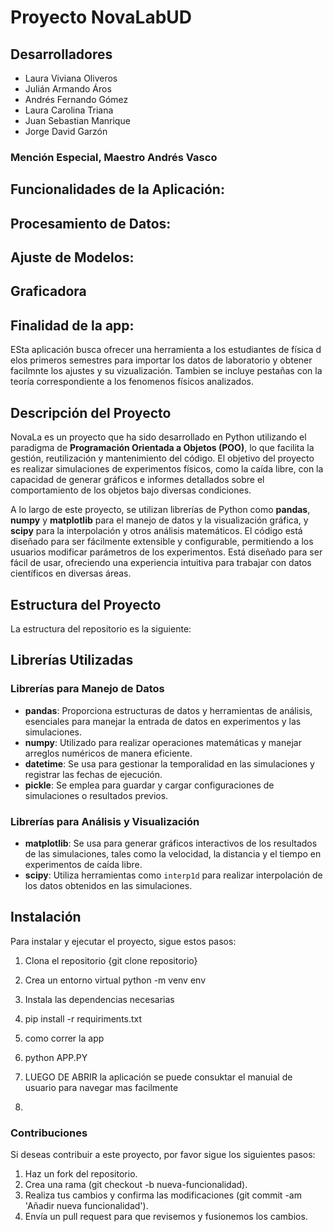 # Proyecto NovaLabUD

## Desarrolladores

- Laura Viviana Oliveros
- Julián Armando Áros
- Andrés Fernando Gómez
- Laura Carolina Triana
- Juan Sebastian Manrique
- Jorge David Garzón 



### Mención Especial, Maestro Andrés Vasco

## Funcionalidades de la Aplicación:

## Procesamiento de Datos:

## Ajuste de Modelos:

## Graficadora

## Finalidad de la app:
ESta aplicación busca ofrecer una herramienta a los estudiantes de física d elos primeros semestres para importar los datos de laboratorio y obtener facilmnte los ajustes y su vizualización. Tambien se incluye pestañas con la teoría correspondiente a los fenomenos físicos analizados.


## Descripción del Proyecto

NovaLa es un proyecto que ha sido desarrollado en Python utilizando el paradigma de **Programación Orientada a Objetos (POO)**, lo que facilita la gestión, reutilización y mantenimiento del código. El objetivo del proyecto es realizar simulaciones de experimentos físicos, como la caída libre, con la capacidad de generar gráficos e informes detallados sobre el comportamiento de los objetos bajo diversas condiciones.

A lo largo de este proyecto, se utilizan librerías de Python como **pandas**, **numpy** y **matplotlib** para el manejo de datos y la visualización gráfica, y **scipy** para la interpolación y otros análisis matemáticos. El código está diseñado para ser fácilmente extensible y configurable, permitiendo a los usuarios modificar parámetros de los experimentos. Está diseñado para ser fácil de usar, ofreciendo una experiencia intuitiva para trabajar con datos científicos en diversas áreas.

## Estructura del Proyecto

La estructura del repositorio es la siguiente:


## Librerías Utilizadas

### Librerías para Manejo de Datos
- **pandas**: Proporciona estructuras de datos y herramientas de análisis, esenciales para manejar la entrada de datos en experimentos y las simulaciones.
- **numpy**: Utilizado para realizar operaciones matemáticas y manejar arreglos numéricos de manera eficiente.
- **datetime**: Se usa para gestionar la temporalidad en las simulaciones y registrar las fechas de ejecución.
- **pickle**: Se emplea para guardar y cargar configuraciones de simulaciones o resultados previos.

### Librerías para Análisis y Visualización
- **matplotlib**: Se usa para generar gráficos interactivos de los resultados de las simulaciones, tales como la velocidad, la distancia y el tiempo en experimentos de caída libre.
- **scipy**: Utiliza herramientas como `interp1d` para realizar interpolación de los datos obtenidos en las simulaciones.



## Instalación

Para instalar y ejecutar el proyecto, sigue estos pasos:

1. Clona el repositorio
   {git clone repositorio}
3. Crea un entorno virtual
   python -m venv env
5. Instala las dependencias necesarias
6. pip install -r requiriments.txt
7. como correr la app
8. python APP.PY

9. LUEGO DE ABRIR la aplicación se puede consuktar el manuial de usuario para navegar mas facilmente
10. 



### Contribuciones

  Si deseas contribuir a este proyecto, por favor sigue los siguientes pasos:

 1. Haz un fork del repositorio.
 2. Crea una rama (git checkout -b nueva-funcionalidad).
 3. Realiza tus cambios y confirma las modificaciones (git commit -am 'Añadir nueva funcionalidad').
 4. Envía un pull request para que revisemos y fusionemos los cambios.
